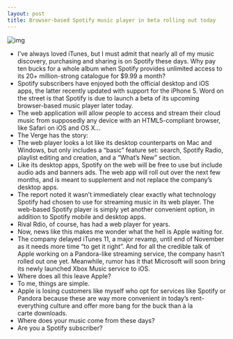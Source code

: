 ```yaml
---
layout: post
title: Browser-based Spotify music player in beta rolling out today
---
```

![img](http://media.idownloadblog.com/wp-content/uploads/2012/05/Spotify-logo-large.png)
* I’ve always loved iTunes, but I must admit that nearly all of my music discovery, purchasing and sharing is on Spotify these days. Why pay ten bucks for a whole album when Spotify provides unlimited access to its 20+ million-strong catalogue for $9.99 a month?
* Spotify subscribers have enjoyed both the official desktop and iOS apps, the latter recently updated with support for the iPhone 5. Word on the street is that Spotify is due to launch a beta of its upcoming browser-based music player later today.
* The web application will allow people to access and stream their cloud music from supposedly any device with an HTML5-compliant browser, like Safari on iOS and OS X…
* The Verge has the story:
* The web player looks a lot like its desktop counterparts on Mac and Windows, but only includes a “basic” feature set: search, Spotify Radio, playlist editing and creation, and a “What’s New” section.
* Like its desktop apps, Spotify on the web will be free to use but include audio ads and banners ads. The web app will roll out over the next few months, and is meant to supplement and not replace the company’s desktop apps.
* The report noted it wasn’t immediately clear exactly what technology Spotify had chosen to use for streaming music in its web player. The web-based Spotify player is simply yet another convenient option, in addition to Spotify mobile and desktop apps.
* Rival Rdio, of course, has had a web player for years.
* Now, news like this makes me wonder what the hell is Apple waiting for.
* The company delayed iTunes 11, a major revamp, until end of November as it needs more time “to get it right”. And for all the credible talk of Apple working on a Pandora-like streaming service, the company hasn’t rolled out one yet. Meanwhile, rumor has it that Microsoft will soon bring its newly launched Xbox Music service to iOS.
* Where does all this leave Apple?
* To me, things are simple.
* Apple is losing customers like myself who opt for services like Spotify or Pandora because these are way more convenient in today’s rent-everything culture and offer more bang for the buck than à la carte downloads.
* Where does your music come from these days?
* Are you a Spotify subscriber?

